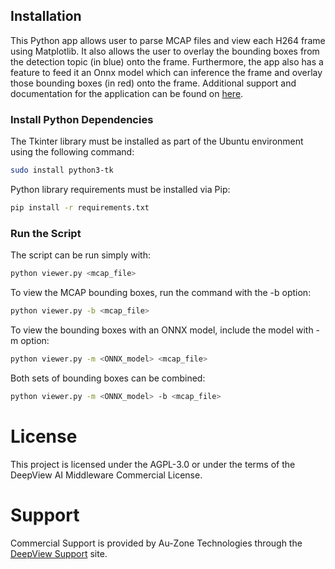 ## Installation
This Python app allows user to parse MCAP files and view each H264 frame using Matplotlib.  It also allows the user to overlay the bounding boxes from the detection topic (in blue) onto the frame. Furthermore, the app also has a feature to feed it an Onnx model which can inference the frame and overlay those bounding boxes (in red) onto the frame. Additional support and documentation for the application can be found on [here](https://support.deepviewml.com/hc/en-us/articles/25956949741453-Python-MCAP-Parser-Example).

### Install Python Dependencies
The Tkinter library must be installed as part of the Ubuntu environment using the following command:
```bash
sudo install python3-tk
```
Python library requirements must be installed via Pip:
```bash
pip install -r requirements.txt
``` 

### Run the Script
The script can be run simply with:
```bash
python viewer.py <mcap_file>
``` 
To view the MCAP bounding boxes, run the command with the -b option:
```bash
python viewer.py -b <mcap_file>
``` 
To view the bounding boxes with an ONNX model, include the model with -m option:
```bash
python viewer.py -m <ONNX_model> <mcap_file>
```
Both sets of bounding boxes can be combined:
```bash
python viewer.py -m <ONNX_model> -b <mcap_file>
```

# License
This project is licensed under the AGPL-3.0 or under the terms of the DeepView AI Middleware Commercial License.

# Support
Commercial Support is provided by Au-Zone Technologies through the [DeepView Support](https://support.deepviewml.com) site.
